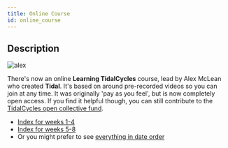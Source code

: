 ```yaml
---
title: Online Course
id: online_course
---
```


## Description

![alex](alex.png)

There's now an online **Learning TidalCycles** course, lead by Alex McLean who created **Tidal**. It's based on around pre-recorded videos so you can join at any time. It was originally 'pay as you feel', but is now completely open access. If you find it helpful though, you can still contribute to the [TidalCycles open collective fund](https://opencollective.com/tidalcycles).

* [Index for weeks 1-4](https://club.tidalcycles.org/t/weeks-1-4-index/395)
* [Index for weeks 5-8](https://club.tidalcycles.org/t/weeks-5-8-index/1345)
* Or you might prefer to see [everything in date order](https://club.tidalcycles.org/c/course/14?ascending=true&order=created)
